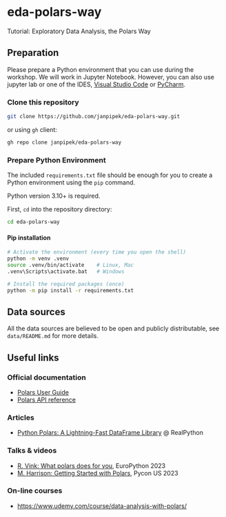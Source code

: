 # eda-polars-way

Tutorial: Exploratory Data Analysis, the Polars Way

## Preparation

Please prepare a Python environment that you can use during the workshop.
We will work in Jupyter Notebook. However, you can also use jupyter lab or one of the IDES,
[Visual Studio Code](https://code.visualstudio.com) or [PyCharm](https://www.jetbrains.com/pycharm/).

### Clone this repository

```bash
git clone https://github.com/janpipek/eda-polars-way.git
```

or using `gh` client:

```bash
gh repo clone janpipek/eda-polars-way
```

### Prepare Python Environment

The included `requirements.txt` file should be enough for you to create a Python environment
using the `pip` command.

Python version 3.10+ is required.

First, `cd` into the repository directory:

```bash
cd eda-polars-way
```

#### Pip installation

```bash
# Activate the environment (every time you open the shell)
python -m venv .venv
source .venv/bin/activate    # Linux, Mac
.venv\Scripts\activate.bat   # Windows

# Install the required packages (once)
python -m pip install -r requirements.txt
```

## Data sources

All the data sources are believed to be open and publicly distributable, 
see `data/README.md` for more details.

## Useful links

### Official documentation

- [Polars User Guide](https://docs.pola.rs/)
- [Polars API reference](https://docs.pola.rs/py-polars/html/reference/index.html)

### Articles

- [Python Polars: A Lightning-Fast DataFrame Library](https://realpython.com/polars-python/) @ RealPython

### Talks & videos

- [R. Vink: What polars does for you](https://www.youtube.com/watch?v=UwRlFtSd_-8), EuroPython 2023
- [M. Harrison: Getting Started with Polars](https://www.youtube.com/watch?v=CJ0f45evuME), Pycon US 2023

### On-line courses

- https://www.udemy.com/course/data-analysis-with-polars/